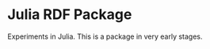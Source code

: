 Julia RDF Package
=================

Experiments in Julia. This is a package in very early stages.

